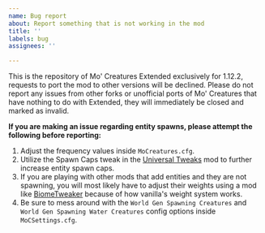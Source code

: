 ```yaml
---
name: Bug report
about: Report something that is not working in the mod
title: ''
labels: bug
assignees: ''

---
```


This is the repository of Mo' Creatures Extended exclusively for 1.12.2, requests to port the mod to other versions will be declined. Please do not report any issues from other forks or unofficial ports of Mo' Creatures that have nothing to do with Extended, they will immediately be closed and marked as invalid.

**If you are making an issue regarding entity spawns, please attempt the following before reporting:**
1. Adjust the frequency values inside `MoCreatures.cfg`.
2. Utilize the Spawn Caps tweak in the [Universal Tweaks](https://www.curseforge.com/minecraft/mc-mods/universal-tweaks) mod to further increase entity spawn caps.
3. If you are playing with other mods that add entities and they are not spawning, you will most likely have to adjust their weights using a mod like [BiomeTweaker](https://www.curseforge.com/minecraft/mc-mods/biometweaker) because of how vanilla's weight system works.
4. Be sure to mess around with the `World Gen Spawning Creatures` and `World Gen Spawning Water Creatures` config options inside `MoCSettings.cfg`.
